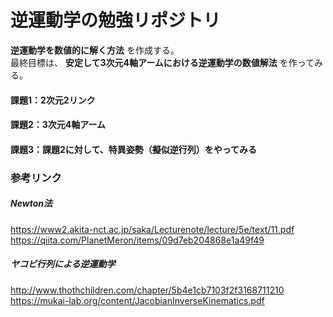 # 逆運動学の勉強リポジトリ

__逆運動学を数値的に解く方法__ を作成する。  
最終目標は、 __安定して3次元4軸アームにおける逆運動学の数値解法__ を作ってみる。

#### 課題1：2次元2リンク  
#### 課題2：3次元4軸アーム  
#### 課題3：課題2に対して、特異姿勢（擬似逆行列）をやってみる

### 参考リンク  
##### Newton法  
https://www2.akita-nct.ac.jp/saka/Lecturenote/lecture/5e/text/11.pdf  
https://qiita.com/PlanetMeron/items/09d7eb204868e1a49f49  
##### ヤコビ行列による逆運動学  
http://www.thothchildren.com/chapter/5b4e1cb7103f2f3168711210  
https://mukai-lab.org/content/JacobianInverseKinematics.pdf  


